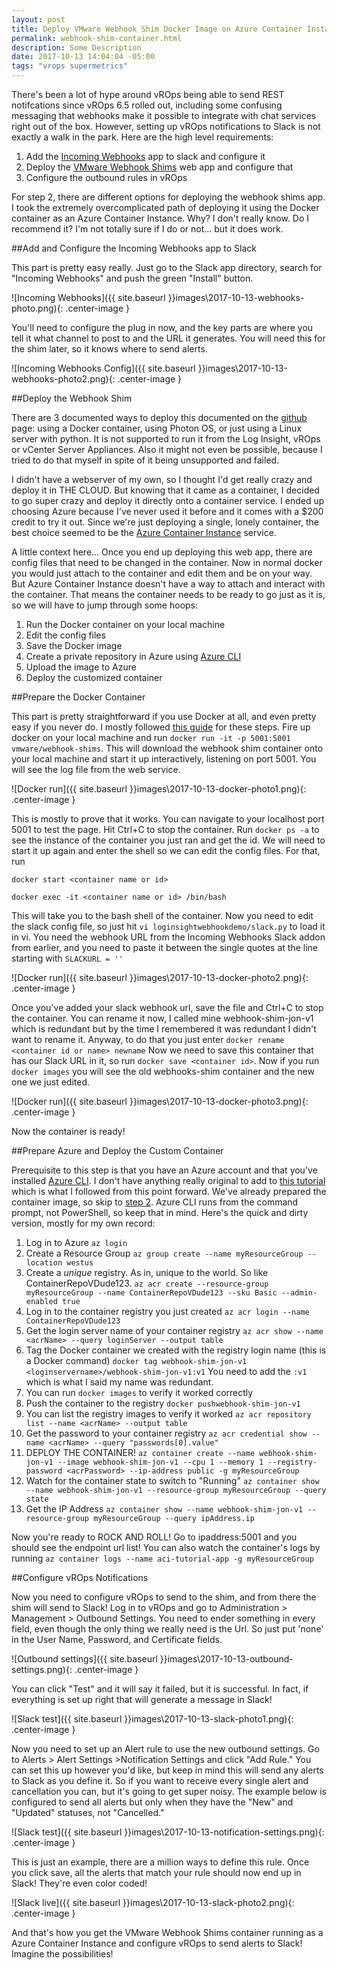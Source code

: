 ```yaml
---
layout: post
title: Deploy VMware Webhook Shim Docker Image on Azure Container Instances, then Send vROps Alerts to Slack
permalink: webhook-shim-container.html
description: Some Description
date: 2017-10-13 14:04:04 -05:00
tags: "vrops supermetrics"
---
```


There's been a lot of hype around vROps being able to send REST notifcations since vROps 6.5 rolled out, including some confusing messaging that webhooks make it possible to integrate with chat services right out of the box.  However, setting up vROps notifications to Slack is not exactly a walk in the park.  Here are the high level requirements:

1. Add the [Incoming Webhooks](https://slack.com/apps/A0F7XDUAZ-incoming-webhooks?page=1) app to slack and configure it
2. Deploy the [VMware Webhook Shims](https://github.com/vmw-loginsight/webhook-shims) web app and configure that
3. Configure the outbound rules in vROps

For step 2, there are different options for deploying the webhook shims app.  I took the extremely overcomplicated path of deploying it using the Docker container as an Azure Container Instance.  Why?  I don't really know.  Do I recommend it?  I'm not totally sure if I do or not... but it does work.

##Add and Configure the Incoming Webhooks app to Slack

This part is pretty easy really.  Just go to the Slack app directory, search for "Incoming Webhooks" and push the green "Install" button.


![Incoming Webhooks]({{ site.baseurl }}images\2017-10-13-webhooks-photo.png){: .center-image } 


You'll need to configure the plug in now, and the key parts are where you tell it what channel to post to and the URL it generates.  You will need this for the shim later, so it knows where to send alerts.


![Incoming Webhooks Config]({{ site.baseurl }}images\2017-10-13-webhooks-photo2.png){: .center-image } 


##Deploy the Webhook Shim

There are 3 documented ways to deploy this documented on the [github](https://github.com/vmw-loginsight/webhook-shims) page: using a Docker container, using Photon OS, or just using a Linux server with python.  It is not supported to run it from the Log Insight, vROps or vCenter Server Appliances.  Also it might not even be possible, because I tried to do that myself in spite of it being unsupported and failed.  

I didn't have a webserver of my own, so I thought I'd get really crazy and deploy it in THE CLOUD.  But knowing that it came as a container, I decided to go super crazy and deploy it directly onto a container service.  I ended up choosing Azure because I've never used it before and it comes with a $200 credit to try it out.  Since we're just deploying a single, lonely container, the best choice seemed to be the [Azure Container Instance](https://docs.microsoft.com/en-us/azure/container-instances/) service.

A little context here... Once you end up deploying this web app, there are config files that need to be changed in the container.  Now in normal docker you would just attach to the container and edit them and be on your way.  But Azure Container Instance doesn't have a way to attach and interact with the container.  That means the container needs to be ready to go just as it is, so we will have to jump through some hoops:

1. Run the Docker container on your local machine
2. Edit the config files
3. Save the Docker image
4. Create a private repository in Azure using [Azure CLI](https://docs.microsoft.com/en-us/cli/azure/install-azure-cli?view=azure-cli-latest)
5. Upload the image to Azure
6. Deploy the customized container

##Prepare the Docker Container

This part is pretty straightforward if you use Docker at all, and even pretty easy if you never do.  I mostly followed [this guide](https://blogs.vmware.com/management/2017/03/webhook-shims-now-available-on-docker-hub.html) for these steps.  Fire up docker on your local machine and run `docker run -it -p 5001:5001 vmware/webhook-shims`.  This will download the webhook shim container onto your local machine and start it up interactively, listening on port 5001.  You will see the log file from the web service.


![Docker run]({{ site.baseurl }}images\2017-10-13-docker-photo1.png){: .center-image } 


This is mostly to prove that it works.  You can navigate to your localhost port 5001 to test the page.  Hit Ctrl+C to stop the container. Run `docker ps -a` to see the instance of the container you just ran and get the id.  We will need to start it up again and enter the shell so we can edit the config files.  For that, run 

`docker start <container name or id>`

`docker exec -it <container name or id> /bin/bash`

This will take you to the bash shell of the container.  Now you need to edit the slack config file, so just hit `vi loginsightwebhookdemo/slack.py` to load it in vi.  You need the webhook URL from the Incoming Webhooks Slack addon from earlier, and you need to paste it between the single quotes at the line starting with `SLACKURL = ''`


![Docker run]({{ site.baseurl }}images\2017-10-13-docker-photo2.png){: .center-image } 


Once you've added your slack webhook url, save the file and Ctrl+C to stop the container.  You can rename it now, I called mine webhook-shim-jon-v1 which is redundant but by the time I remembered it was redundant I didn't want to rename it.  Anyway, to do that you just enter `docker rename <container id or name> newname`  Now we need to save this container that has our Slack URL in it, so run `docker save <container id>`.  Now if you run `docker images` you will see the old webhooks-shim container and the new one we just edited.  


![Docker run]({{ site.baseurl }}images\2017-10-13-docker-photo3.png){: .center-image } 


Now the container is ready!

##Prepare Azure and Deploy the Custom Container

Prerequisite to this step is that you have an Azure account and that you've installed [Azure CLI](https://docs.microsoft.com/en-us/cli/azure/install-azure-cli?view=azure-cli-latest).  I don't have anything really original to add to [this tutorial](https://docs.microsoft.com/en-us/azure/container-instances/container-instances-tutorial-prepare-app) which is what I followed from this point forward.  We've already prepared the container image, so skip to [step 2](https://docs.microsoft.com/en-us/azure/container-instances/container-instances-tutorial-prepare-acr).  Azure CLI runs from the command prompt, not PowerShell, so keep that in mind.  Here's the quick and dirty version, mostly for my own record:

1. Log in to Azure `az login`
2. Create a Resource Group `az group create --name myResourceGroup --location westus`
3. Create a *unique* registry.  As in, unique to the world.  So like ContainerRepoVDude123.  `az acr create --resource-group myResourceGroup --name ContainerRepoVDude123 --sku Basic --admin-enabled true`
4. Log in to the container registry you just created `az acr login --name ContainerRepoVDude123`
5. Get the login server name of your container registry `az acr show --name <acrName> --query loginServer --output table`
6. Tag the Docker container we created with the registry login name (this is a Docker command) `docker tag webhook-shim-jon-v1 <loginservername>/webhook-shim-jon-v1:v1`  You need to add the `:v1` which is what I said my name was redundant. 
7. You can run `docker images` to verify it worked correctly
8. Push the container to the registry `docker pushwebhook-shim-jon-v1`
9. You can list the registry images to verify it worked `az acr repository list --name <acrName> --output table`
10. Get the password to your container registry `az acr credential show --name <acrName> --query "passwords[0].value"`
11. DEPLOY THE CONTAINER! `az container create --name webhook-shim-jon-v1 --image webhook-shim-jon-v1 --cpu 1 --memory 1 --registry-password <acrPassword> --ip-address public -g myResourceGroup`
12. Watch for the container state to switch to "Running" `az container show --name webhook-shim-jon-v1 --resource-group myResourceGroup --query state`
13. Get the IP Address `az container show --name webhook-shim-jon-v1 --resource-group myResourceGroup --query ipAddress.ip`

Now you're ready to ROCK AND ROLL!  Go to ipaddress:5001 and you should see the endpoint url list!  You can also watch the container's logs by running `az container logs --name aci-tutorial-app -g myResourceGroup`

##Configure vROps Notifications

Now you need to configure vROps to send to the shim, and from there the shim will send to Slack!  Log in to vROps and go to Administration > Management > Outbound Settings.  You need to ender something in every field, even though the only thing we really need is the Url.  So just put 'none' in the User Name, Password, and Certificate fields.  


![Outbound settings]({{ site.baseurl }}images\2017-10-13-outbound-settings.png){: .center-image } 


You can click "Test" and it will say it failed, but it is successful.  In fact, if everything is set up right that will generate a message in Slack!


![Slack test]({{ site.baseurl }}images\2017-10-13-slack-photo1.png){: .center-image } 


Now you need to set up an Alert rule to use the new outbound settings.  Go to Alerts > Alert Settings >Notification Settings and click "Add Rule."  You can set this up however you'd like, but keep in mind this will send any alerts to Slack as you define it.  So if you want to receive every single alert and cancellation you can, but it's going to get super noisy.  The example below is configured to send all alerts but only when they have the "New" and "Updated" statuses, not "Cancelled."  
  
  
  ![Slack test]({{ site.baseurl }}images\2017-10-13-notification-settings.png){: .center-image } 
 
 
 This is just an example, there are a million ways to define this rule.  Once you click save, all the alerts that match your rule should now end up in Slack!  They're even color coded!
 
 
 ![Slack live]({{ site.baseurl }}images\2017-10-13-slack-photo2.png){: .center-image } 
 
 
 And that's how you get the VMware Webhook Shims container running as a Azure Container Instance and configure vROps to send alerts to Slack!  Imagine the possibilities!
 
 
